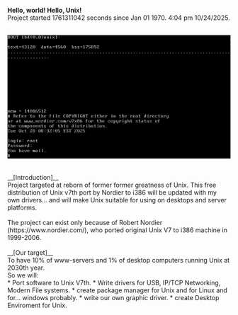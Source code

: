 **Hello, world! Hello, Unix!** <br />
Project started 1761311042 seconds since Jan 01 1970. 4:04 pm 10/24/2025.<br />
<br />

![Can not load picture.. ](/pictures/hello.png "")

<br />
__[Introduction]__ <br />
Project targeted at reborn of former former greatness of Unix. This free distribution of Unix v7th port by Nordier to i386 will be updated with my own drivers... and will make Unix suitable for using on desktops and server platforms. <br />
<br />
The project can exist only because of Robert Nordier (https://www.nordier.com/), who ported original Unix V7 to i386 machine in 1999-2006. <br />
<br />
__[Our target]__ <br />
To have 10% of www-servers and 1% of desktop computers running Unix at 2030th year.<br /> 
So we will:<br />
* Port software to Unix V7th.
*  Write drivers for USB, IP/TCP Networking, Modern File systems.
*  create package manager for Unix and for Linux and for... windows probably.
*  write our own graphic driver.
*  create Desktop Enviroment for Unix.
